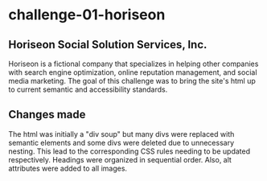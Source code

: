 # challenge-01-horiseon

## Horiseon Social Solution Services, Inc.

Horiseon is a fictional company that specializes in helping other companies with search engine optimization, online reputation management, and social media marketing. The goal of this challenge was to bring the site's html up to current semantic and accessibility standards.

## Changes made

The html was initially a "div soup" but many divs were replaced with semantic elements and some divs were deleted due to unnecessary nesting. This lead to the corresponding CSS rules needing to be updated respectively. Headings were organized in sequential order. Also, alt attributes were added to all images.
